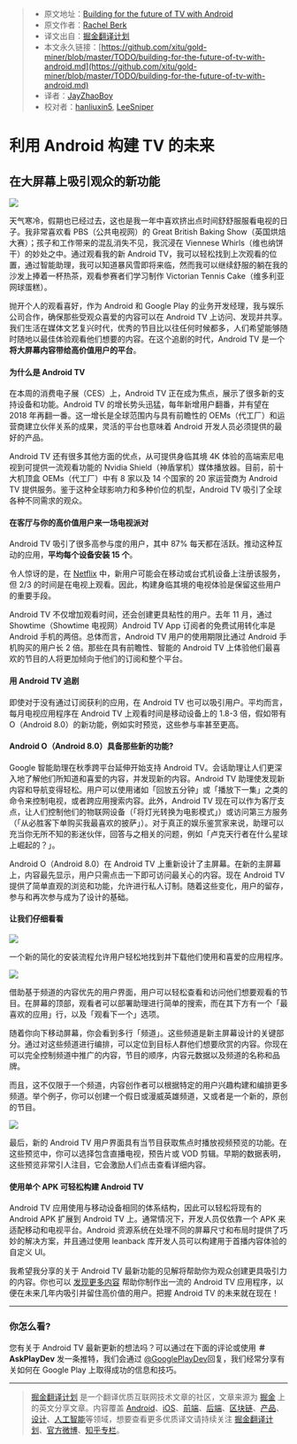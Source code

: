 > * 原文地址：[Building for the future of TV with Android](https://medium.com/googleplaydev/building-for-the-future-of-tv-with-android-1f4916f3cc3e)
> * 原文作者：[Rachel Berk](https://medium.com/@rachelberk?source=post_header_lockup)
> * 译文出自：[掘金翻译计划](https://github.com/xitu/gold-miner)
> * 本文永久链接：[https://github.com/xitu/gold-miner/blob/master/TODO/building-for-the-future-of-tv-with-android.md](https://github.com/xitu/gold-miner/blob/master/TODO/building-for-the-future-of-tv-with-android.md)
> * 译者：[JayZhaoBoy](https://github.com/JayZhaoBoy)
> * 校对者：[hanliuxin5](https://github.com/hanliuxin5), [LeeSniper](https://github.com/LeeSniper)

# 利用 Android 构建 TV 的未来

## 在大屏幕上吸引观众的新功能

![](https://cdn-images-1.medium.com/max/800/0*JKnE3YVaPD7Kmj4o.)

天气寒冷，假期也已经过去，这也是我一年中喜欢挤出点时间舒舒服服看电视的日子。我非常喜欢看 PBS（公共电视网）的 Great British Baking Show（英国烘焙大赛）；孩子和工作带来的混乱消失不见，我沉浸在 Viennese Whirls（维也纳饼干）的妙处之中。通过观看我的新 Android TV，我可以轻松找到上次观看的位置，通过智能助理，我可以知道暴风雪即将来临，然而我可以继续舒服的躺在我的沙发上捧着一杯热茶，观看参赛者们学习制作 Victorian Tennis Cake（维多利亚网球蛋糕）。

抛开个人的观看喜好，作为 Android 和 Google Play 的业务开发经理，我与娱乐公司合作，确保那些受观众喜爱的内容可以在 Android TV 上访问、发现并共享。我们生活在媒体文艺复兴时代，优秀的节目比以往任何时候都多，人们希望能够随时随地以最佳体验观看他们想要的内容。在这个追剧的时代，Android TV 是一个**将大屏幕内容带给高价值用户的平台**。

#### **为什么是 Android TV**

在本周的消费电子展（CES）上，Android TV 正在成为焦点，展示了很多新的支持设备和功能。Android TV 的增长势头迅猛，每年新增用户翻番，并有望在 2018 年再翻一番。这一增长是全球范围内与具有前瞻性的 OEMs（代工厂）和运营商建立伙伴关系的成果，灵活的平台也意味着 Android 开发人员必须提供的最好的产品。

Android TV 还有很多其他方面的优点，从可提供身临其境 4K 体验的高端索尼电视到可提供一流观看功能的 Nvidia Shield（神盾掌机）媒体播放器。目前，前十大机顶盒 OEMs（代工厂）中有 8 家以及 14 个国家的 20 家运营商为 Android TV 提供服务。鉴于这种全球影响力和多种价位的机型，Android TV 吸引了全球各种不同需求的观众。

#### **在客厅与你的高价值用户来一场电视派对**

Android TV 吸引了很多高参与度的用户，其中 87% 每天都在活跃。推动这种互动的应用，**平均每个设备安装  15  个**。

令人惊讶的是，在 [Netflix](https://play.google.com/store/apps/details?id=com.netflix.ninja) 中，新用户可能会在移动或台式机设备上注册该服务，但 2/3 的时间是在电视上观看。因此，构建身临其境的电视体验是保留这些用户的重要手段。

Android TV 不仅增加观看时间，还会创建更具粘性的用户。去年 11 月，通过 Showtime（Showtime 电视网）Android TV App 订阅者的免费试用转化率是 Android 手机的两倍。总体而言，Android TV 用户的使用期限比通过 Android 手机购买的用户长 2 倍。那些在具有前瞻性、智能的 Android TV 上体验他们最喜欢的节目的人将更加倾向于他们的订阅和整个平台。

#### **用 Android TV 追剧**

即使对于没有通过订阅获利的应用，在 Android TV 也可以吸引用户。平均而言，每月电视应用程序在 Android TV 上观看时间是移动设备上的 1.8-3 倍，假如带有 O（Android 8.0）的新功能，例如实时预览，这些参与率甚至更高。

#### **Android O（Android 8.0）具备那些新的功能?**

Google 智能助理在秋季跨平台延伸开始支持 Android TV。会话助理让人们更深入地了解他们所知道和喜爱的内容，并发现新的内容。Android TV 助理使发现新内容和导航变得轻松。用户可以使用诸如「回放五分钟」或「播放下一集」之类的命令来控制电视，或者跨应用搜索内容。此外，Android TV 现在可以作为客厅支点，让人们控制他们的物联网设备（「将灯光转换为电影模式」）或访问第三方服务（「从必胜客下单购买我最喜欢的披萨」）。对于真正的娱乐鉴赏家来说，助理可以充当你无所不知的影迷伙伴，回答与之相关的问题，例如「卢克天行者在什么星球上崛起的？」。

Android O（Android 8.0）在 Android TV 上重新设计了主屏幕。在新的主屏幕上，内容最先显示，用户只需点击一下即可访问最关心的内容。现在 Android TV 提供了简单直观的浏览和功能，允许进行私人订制。随着这些变化，用户的留存，参与和再次参与成为了设计的基础。

#### **让我们仔细看看**

![](https://cdn-images-1.medium.com/max/800/0*hRzwddXzRxFEv0Qf.)

一个新的简化的安装流程允许用户轻松地找到并下载他们使用和喜爱的应用程序。

![](https://cdn-images-1.medium.com/max/800/0*YrKrm9bPgH3lb8FX.)

借助基于频道的内容优先的用户界面，用户可以轻松查看和访问他们想要观看的节目。在屏幕的顶部，观看者可以部署助理进行简单的搜索，而在其下方有一个「最喜欢的应用」行，以及「观看下一个」选项。

随着你向下移动屏幕，你会看到多行「频道」。这些频道是新主屏幕设计的关键部分。通过对这些频道进行编排，可以定位到目标人群他们想要欣赏的内容。你现在可以完全控制频道中推广的内容，节目的顺序，内容元数据以及频道的名称和品牌。

而且，这不仅限于一个频道，内容创作者可以根据特定的用户兴趣构建和编排更多频道。举个例子，你可以创建一个假日或漫威英雄频道，又或者是一个新的，原创的节目。

![](https://cdn-images-1.medium.com/max/800/0*LKeruUoA-R_lmvRY.)

最后，新的 Android TV 用户界面具有当节目获取焦点时播放视频预览的功能。在这些预览中，你可以选择包含直播电视，预告片或 VOD 剪辑。早期的数据表明，这些预览非常引人注目，它会激励人们点击查看详细内容。

#### **使用单个 APK 可轻松构建 Android TV**

Android TV 应用使用与移动设备相同的体系结构，因此可以轻松将现有的 Android APK 扩展到 Android TV 上。通常情况下，开发人员仅依靠一个 APK 来适配移动和电视平台。Android 资源系统在处理不同的屏幕尺寸和布局时提供了巧妙的解决方案，并且通过使用 leanback 库开发人员可以构建用于首播内容体验的自定义 UI。

我希望我分享的关于 Android TV 最新功能的见解将帮助你为观众创建更具吸引力的内容。你也可以 [发现更多内容](https://developer.android.com/training/tv/index.html) 帮助你制作出一流的 Android TV 应用程序，以便在未来几年内吸引并留住高价值的用户。把握 Android TV 的未来就在现在！

* * *

### 你怎么看?

您有关于 Android TV 最新更新的想法吗？可以通过在下面的评论或使用 **＃AskPlayDev** 发一条推特，我们会通过 [@GooglePlayDev](http://twitter.com/googleplaydev)回复，我们经常分享有关如何在 Google Play 上取得成功的信息和技巧。

---

> [掘金翻译计划](https://github.com/xitu/gold-miner) 是一个翻译优质互联网技术文章的社区，文章来源为 [掘金](https://juejin.im) 上的英文分享文章。内容覆盖 [Android](https://github.com/xitu/gold-miner#android)、[iOS](https://github.com/xitu/gold-miner#ios)、[前端](https://github.com/xitu/gold-miner#前端)、[后端](https://github.com/xitu/gold-miner#后端)、[区块链](https://github.com/xitu/gold-miner#区块链)、[产品](https://github.com/xitu/gold-miner#产品)、[设计](https://github.com/xitu/gold-miner#设计)、[人工智能](https://github.com/xitu/gold-miner#人工智能)等领域，想要查看更多优质译文请持续关注 [掘金翻译计划](https://github.com/xitu/gold-miner)、[官方微博](http://weibo.com/juejinfanyi)、[知乎专栏](https://zhuanlan.zhihu.com/juejinfanyi)。
